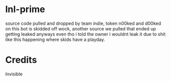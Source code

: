 # lnl-prime
source code pulled and dropped by team indie, token n00ked and d00ked on this bot is skidded off wock, another source we pulled that ended up getting leaked anyways even tho i told the owner i wouldnt leak it due to shit like this happening where skids have a playday.

# Credits 
 Invisible 
